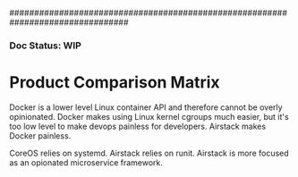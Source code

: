 ################################################################################

### Doc Status: WIP

# Product Comparison Matrix

Docker is a lower level Linux container API and therefore cannot be overly opinionated.
Docker makes using Linux kernel cgroups much easier, but it's too low level to make devops
painless for developers. Airstack makes Docker painless.

CoreOS relies on systemd. Airstack relies on runit. Airstack is more focused as an
opionated microservice framework.
